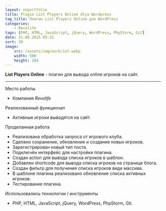 ```yaml
---
layout: enportfolio
title: Plagin List Players Online dlya Wordpress
tag_title: Плагин List Players Online для WordPress
categories:
    - Revolife
tags: [PHP, HTML, JavaScript, jQuery, WordPress, PhpStorm, Git]
date: 31.08.2015 05:31
sort: 30
image: 
    src: /assets/img/work/inf.webp 
    width: 500
    height: 284
---
```


**List Players Online** - плагин для вывода online игроков на сайт.

---

Место работы

* Компания _Revolife_

Реализованный функционал

* Активные игроки выводятся на сайт.

Проделанная работа

* Реализована обработка запроса от игрового клуба.
* Сделано сохранение, обновление и создание новых игроков.
* Зарегистрирован новый тип поста.
* Подключён интерфейс для настройки плагина.
* Создан action для вывода списка игроков в шаблон.
* Добавлен shortcode для вывода списка игроков на странице блога.
* Создан фильтр для получения списка игроков виде массива.
* В шаблоне плагина реализовано обновление списка активных игроков.
* Тестирование плагина.

Использовались технологии / инструменты

* PHP, HTML, JavaScript, jQuery, WordPress, PhpStorm, Git.
